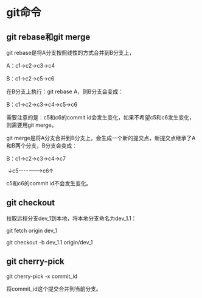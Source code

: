 # git命令

## git rebase和git merge

git rebase是将A分支按照线性的方式合并到B分支上，

A：c1->c2->c3->c4

B：c1->c2->c5->c6

在B分支上执行：git rebase A，则B分支会变成：

B：c1->c2->c3->c4->c5->c6

需要注意的是：c5和c6的commit id会发生变化，如果不希望c5和c6发生变化，则需要用git merge。

git merge是将A分支合并到B分支上，会生成一个新的提交点，新提交点继承了A和B两个分支，B分支会变成：

B：c1->c2->c3->c4->c7

​                ↓c5------->c6↑

c5和c6的commit id不会发生变化。

## git checkout

拉取远程分支dev_1到本地，将本地分支命名为dev_1.1：

git fetch origin dev_1

git checkout -b dev_1.1 origin/dev_1

## git cherry-pick

git cherry-pick -x commit_id

将commit_id这个提交合并到当前分支。
